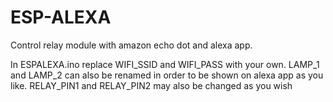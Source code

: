 # ESP-ALEXA
Control relay module with amazon echo dot and alexa app.

In ESPALEXA.ino replace WIFI_SSID and WIFI_PASS with your own.
LAMP_1 and LAMP_2 can also be renamed in order to be shown on alexa app as you like.
RELAY_PIN1 and RELAY_PIN2 may also be changed as you wish

 
